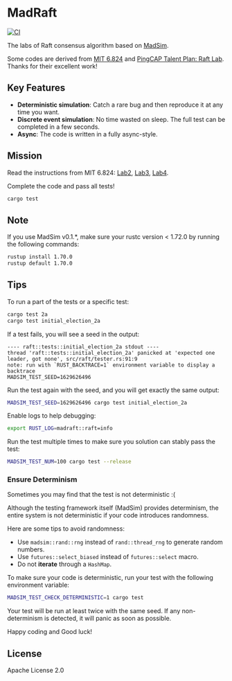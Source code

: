 # MadRaft

[![CI](https://github.com/madsys-dev/madraft/workflows/CI/badge.svg?branch=main)](https://github.com/madsys-dev/madraft/actions)

The labs of Raft consensus algorithm based on [MadSim](https://github.com/madsys-dev/madsim).

Some codes are derived from [MIT 6.824](http://nil.csail.mit.edu/6.824/2021/) and [PingCAP Talent Plan: Raft Lab](https://github.com/pingcap/talent-plan/tree/master/courses/dss/raft). Thanks for their excellent work!

## Key Features

* **Deterministic simulation**: Catch a rare bug and then reproduce it at any time you want. 
* **Discrete event simulation**: No time wasted on sleep. The full test can be completed in a few seconds.
* **Async**: The code is written in a fully async-style.

## Mission

Read the instructions from MIT 6.824: [Lab2](http://nil.csail.mit.edu/6.824/2021/labs/lab-raft.html), [Lab3](https://pdos.csail.mit.edu/6.824/labs/lab-kvraft.html), [Lab4](https://pdos.csail.mit.edu/6.824/labs/lab-shard.html).

Complete the code and pass all tests!

```sh
cargo test
```

## Note

If you use MadSim v0.1.*, make sure your rustc version < 1.72.0 by running the following commands:
```sh
rustup install 1.70.0
rustup default 1.70.0
```

## Tips

To run a part of the tests or a specific test:

```sh
cargo test 2a
cargo test initial_election_2a
```

If a test fails, you will see a seed in the output:

```
---- raft::tests::initial_election_2a stdout ----
thread 'raft::tests::initial_election_2a' panicked at 'expected one leader, got none', src/raft/tester.rs:91:9
note: run with `RUST_BACKTRACE=1` environment variable to display a backtrace
MADSIM_TEST_SEED=1629626496
```

Run the test again with the seed, and you will get exactly the same output:

```sh
MADSIM_TEST_SEED=1629626496 cargo test initial_election_2a
```

Enable logs to help debugging:

```sh
export RUST_LOG=madraft::raft=info
```

Run the test multiple times to make sure you solution can stably pass the test:

```sh
MADSIM_TEST_NUM=100 cargo test --release
```

### Ensure Determinism

Sometimes you may find that the test is not deterministic :(

Although the testing framework itself (MadSim) provides determinism, the entire system is not deterministic if your code introduces randomness.

Here are some tips to avoid randomness:

* Use `madsim::rand::rng` instead of `rand::thread_rng` to generate random numbers.
* Use `futures::select_biased` instead of `futures::select` macro.
* Do not **iterate** through a `HashMap`.

To make sure your code is deterministic, run your test with the following environment variable:

```sh
MADSIM_TEST_CHECK_DETERMINISTIC=1 cargo test
```

Your test will be run at least twice with the same seed. If any non-determinism is detected, it will panic as soon as possible.

Happy coding and Good luck!

## License

Apache License 2.0
